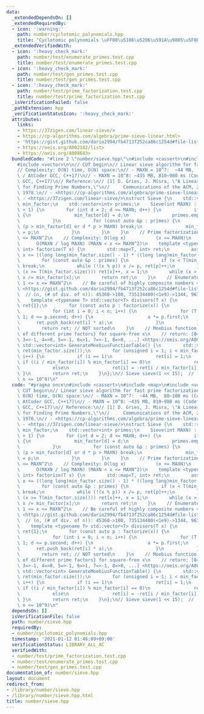 ```yaml
---
data:
  _extendedDependsOn: []
  _extendedRequiredBy:
  - icon: ':warning:'
    path: number/cyclotomic_polynomials.hpp
    title: "Cyclotomic polynomials \uFF08\u5186\u5206\u591A\u9805\u5F0F\uFF09"
  _extendedVerifiedWith:
  - icon: ':heavy_check_mark:'
    path: number/test/enumerate_primes.test.cpp
    title: number/test/enumerate_primes.test.cpp
  - icon: ':heavy_check_mark:'
    path: number/test/gen_primes.test.cpp
    title: number/test/gen_primes.test.cpp
  - icon: ':heavy_check_mark:'
    path: number/test/prime_factorization.test.cpp
    title: number/test/prime_factorization.test.cpp
  _isVerificationFailed: false
  _pathExtension: hpp
  _verificationStatusIcon: ':heavy_check_mark:'
  attributes:
    links:
    - https://37zigen.com/linear-sieve/>
    - https://cp-algorithms.com/algebra/prime-sieve-linear.html>
    - 'https://gist.github.com/dario2994/fb4713f252ca86c1254d#file-list-txt>:'
    - https://oeis.org/A002182/list>
    - https://oeis.org/A008683>
  bundledCode: "#line 2 \"number/sieve.hpp\"\n#include <cassert>\n#include <map>\n\
    #include <vector>\n\n// CUT begin\n// Linear sieve algorithm for fast prime factorization\n\
    // Complexity: O(N) time, O(N) space:\n// - MAXN = 10^7:  ~44 MB,  80~100 ms (Codeforces\
    \ / AtCoder GCC, C++17)\n// - MAXN = 10^8: ~435 MB, 810~980 ms (Codeforces / AtCoder\
    \ GCC, C++17)\n// Reference:\n// [1] D. Gries, J. Misra, \"A Linear Sieve Algorithm\
    \ for Finding Prime Numbers,\"\n//     Communications of the ACM, 21(12), 999-1003,\
    \ 1978.\n// - <https://cp-algorithms.com/algebra/prime-sieve-linear.html>\n//\
    \ - <https://37zigen.com/linear-sieve/>\nstruct Sieve {\n    std::vector<int>\
    \ min_factor;\n    std::vector<int> primes;\n    Sieve(int MAXN) : min_factor(MAXN\
    \ + 1) {\n        for (int d = 2; d <= MAXN; d++) {\n            if (!min_factor[d])\
    \ {\n                min_factor[d] = d;\n                primes.emplace_back(d);\n\
    \            }\n            for (const auto &p : primes) {\n                if\
    \ (p > min_factor[d] or d * p > MAXN) break;\n                min_factor[d * p]\
    \ = p;\n            }\n        }\n    }\n    // Prime factorization for 1 <= x\
    \ <= MAXN^2\n    // Complexity: O(log x)           (x <= MAXN)\n    //       \
    \      O(MAXN / log MAXN) (MAXN < x <= MAXN^2)\n    template <typename T> std::map<T,\
    \ int> factorize(T x) {\n        std::map<T, int> ret;\n        assert(x > 0 and\
    \ x <= ((long long)min_factor.size() - 1) * ((long long)min_factor.size() - 1));\n\
    \        for (const auto &p : primes) {\n            if (x < T(min_factor.size()))\
    \ break;\n            while (!(x % p)) x /= p, ret[p]++;\n        }\n        if\
    \ (x >= T(min_factor.size())) ret[x]++, x = 1;\n        while (x > 1) ret[min_factor[x]]++,\
    \ x /= min_factor[x];\n        return ret;\n    }\n    // Enumerate divisors of\
    \ 1 <= x <= MAXN^2\n    // Be careful of highly composite numbers <https://oeis.org/A002182/list>\
    \ <https://gist.github.com/dario2994/fb4713f252ca86c1254d#file-list-txt>:\n  \
    \  // (n, (# of div. of n)): 45360->100, 735134400(<1e9)->1344, 963761198400(<1e12)->6720\n\
    \    template <typename T> std::vector<T> divisors(T x) {\n        std::vector<T>\
    \ ret{1};\n        for (const auto p : factorize(x)) {\n            int n = ret.size();\n\
    \            for (int i = 0; i < n; i++) {\n                for (T a = 1, d =\
    \ 1; d <= p.second; d++) {\n                    a *= p.first;\n              \
    \      ret.push_back(ret[i] * a);\n                }\n            }\n        }\n\
    \        return ret; // NOT sorted\n    }\n    // Moebius function Table, (-1)^{#\
    \ of different prime factors} for square-free x\n    // return: [0=>0, 1=>1, 2=>-1,\
    \ 3=>-1, 4=>0, 5=>-1, 6=>1, 7=>-1, 8=>0, ...] <https://oeis.org/A008683>\n   \
    \ std::vector<int> GenerateMoebiusFunctionTable() {\n        std::vector<int>\
    \ ret(min_factor.size());\n        for (unsigned i = 1; i < min_factor.size();\
    \ i++) {\n            if (i == 1)\n                ret[i] = 1;\n            else\
    \ if ((i / min_factor[i]) % min_factor[i] == 0)\n                ret[i] = 0;\n\
    \            else\n                ret[i] = -ret[i / min_factor[i]];\n       \
    \ }\n        return ret;\n    }\n};\n// Sieve sieve(1 << 15);  // (can factorize\
    \ n <= 10^9)\n"
  code: "#pragma once\n#include <cassert>\n#include <map>\n#include <vector>\n\n//\
    \ CUT begin\n// Linear sieve algorithm for fast prime factorization\n// Complexity:\
    \ O(N) time, O(N) space:\n// - MAXN = 10^7:  ~44 MB,  80~100 ms (Codeforces /\
    \ AtCoder GCC, C++17)\n// - MAXN = 10^8: ~435 MB, 810~980 ms (Codeforces / AtCoder\
    \ GCC, C++17)\n// Reference:\n// [1] D. Gries, J. Misra, \"A Linear Sieve Algorithm\
    \ for Finding Prime Numbers,\"\n//     Communications of the ACM, 21(12), 999-1003,\
    \ 1978.\n// - <https://cp-algorithms.com/algebra/prime-sieve-linear.html>\n//\
    \ - <https://37zigen.com/linear-sieve/>\nstruct Sieve {\n    std::vector<int>\
    \ min_factor;\n    std::vector<int> primes;\n    Sieve(int MAXN) : min_factor(MAXN\
    \ + 1) {\n        for (int d = 2; d <= MAXN; d++) {\n            if (!min_factor[d])\
    \ {\n                min_factor[d] = d;\n                primes.emplace_back(d);\n\
    \            }\n            for (const auto &p : primes) {\n                if\
    \ (p > min_factor[d] or d * p > MAXN) break;\n                min_factor[d * p]\
    \ = p;\n            }\n        }\n    }\n    // Prime factorization for 1 <= x\
    \ <= MAXN^2\n    // Complexity: O(log x)           (x <= MAXN)\n    //       \
    \      O(MAXN / log MAXN) (MAXN < x <= MAXN^2)\n    template <typename T> std::map<T,\
    \ int> factorize(T x) {\n        std::map<T, int> ret;\n        assert(x > 0 and\
    \ x <= ((long long)min_factor.size() - 1) * ((long long)min_factor.size() - 1));\n\
    \        for (const auto &p : primes) {\n            if (x < T(min_factor.size()))\
    \ break;\n            while (!(x % p)) x /= p, ret[p]++;\n        }\n        if\
    \ (x >= T(min_factor.size())) ret[x]++, x = 1;\n        while (x > 1) ret[min_factor[x]]++,\
    \ x /= min_factor[x];\n        return ret;\n    }\n    // Enumerate divisors of\
    \ 1 <= x <= MAXN^2\n    // Be careful of highly composite numbers <https://oeis.org/A002182/list>\
    \ <https://gist.github.com/dario2994/fb4713f252ca86c1254d#file-list-txt>:\n  \
    \  // (n, (# of div. of n)): 45360->100, 735134400(<1e9)->1344, 963761198400(<1e12)->6720\n\
    \    template <typename T> std::vector<T> divisors(T x) {\n        std::vector<T>\
    \ ret{1};\n        for (const auto p : factorize(x)) {\n            int n = ret.size();\n\
    \            for (int i = 0; i < n; i++) {\n                for (T a = 1, d =\
    \ 1; d <= p.second; d++) {\n                    a *= p.first;\n              \
    \      ret.push_back(ret[i] * a);\n                }\n            }\n        }\n\
    \        return ret; // NOT sorted\n    }\n    // Moebius function Table, (-1)^{#\
    \ of different prime factors} for square-free x\n    // return: [0=>0, 1=>1, 2=>-1,\
    \ 3=>-1, 4=>0, 5=>-1, 6=>1, 7=>-1, 8=>0, ...] <https://oeis.org/A008683>\n   \
    \ std::vector<int> GenerateMoebiusFunctionTable() {\n        std::vector<int>\
    \ ret(min_factor.size());\n        for (unsigned i = 1; i < min_factor.size();\
    \ i++) {\n            if (i == 1)\n                ret[i] = 1;\n            else\
    \ if ((i / min_factor[i]) % min_factor[i] == 0)\n                ret[i] = 0;\n\
    \            else\n                ret[i] = -ret[i / min_factor[i]];\n       \
    \ }\n        return ret;\n    }\n};\n// Sieve sieve(1 << 15);  // (can factorize\
    \ n <= 10^9)\n"
  dependsOn: []
  isVerificationFile: false
  path: number/sieve.hpp
  requiredBy:
  - number/cyclotomic_polynomials.hpp
  timestamp: '2021-01-12 01:46:09+09:00'
  verificationStatus: LIBRARY_ALL_AC
  verifiedWith:
  - number/test/prime_factorization.test.cpp
  - number/test/enumerate_primes.test.cpp
  - number/test/gen_primes.test.cpp
documentation_of: number/sieve.hpp
layout: document
redirect_from:
- /library/number/sieve.hpp
- /library/number/sieve.hpp.html
title: number/sieve.hpp
---
```

